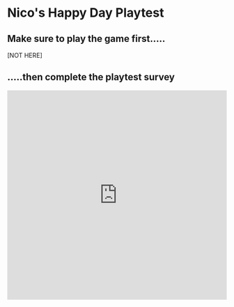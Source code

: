 # Nico's Happy Day Playtest

## Make sure to play the game first.....
[NOT HERE]

## .....then complete the playtest survey
<iframe width="640px" height= "480px" src= "https://forms.office.com/Pages/ResponsePage.aspx?id=FRGudvwe8kqlNuKyRDrxoGAfyQp8EpxOri_jPHF29BZUNlVNUEU2WkE0U1JRUlpSRUdIOE9DTldFTC4u&embed=true" frameborder= "0" marginwidth= "0" marginheight= "0" style= "border: none; max-width:100%; max-height:100vh" allowfullscreen webkitallowfullscreen mozallowfullscreen msallowfullscreen> </iframe>
